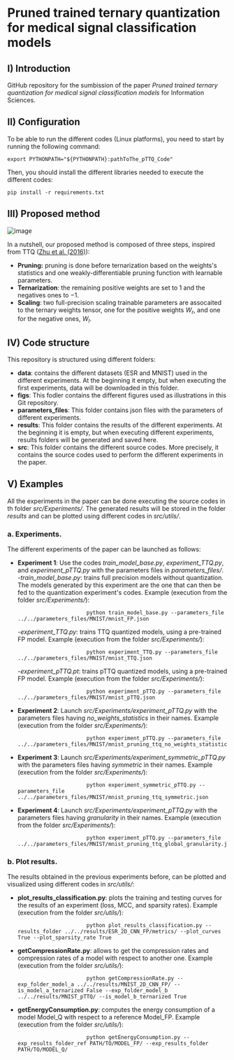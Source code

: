 # Pruned trained ternary quantization for medical signal classification models

## I) Introduction

GitHub repository for the sumbission of the paper *Pruned trained ternary quantization for medical signal classification models* for Information Sciences.

## II) Configuration

To be able to run the different codes (Linux platforms), you need to start by running the following command:

    export PYTHONPATH="${PYTHONPATH}:pathToThe_pTTQ_Code"

Then, you should install the different libraries needed to execute the different codes:

    pip install -r requirements.txt

## III) Proposed method

![image](https://github.com/pTTQSubmission/pTTQ/blob/main/figs/MethodOverview.jpg) 

In a nutshell, our proposed method is composed of three steps, inspired from TTQ ([Zhu et al. (2016)](https://arxiv.org/abs/1612.01064)):
- **Pruning:** pruning is done before ternarization based on the weights's statistics and one weakly-differentiable pruning function with learnable parameters.
- **Ternarization**: the remaining positive weights are set to $1$ and the negatives ones to $-1$.
- **Scaling**: two full-precision scaling trainable parameters are assocaited to the ternary weights tensor, one for the positive weights $W_r$, and one for the negative ones, $W_l$.

## IV) Code structure

This repository is structured using different folders:
- **data**: contains the different datasets (ESR and MNIST) used in the different experiments. At the beginning it empty, but when executing the first experiments, data will be downloaded in this folder.
- **figs**: This fodler contains the different figures used as illustrations in this Git repository.
- **parameters_files**: This folder contains json files with the parameters of different experiments.
- **results**: This folder contains the results of the different experiments. At the beginning it is empty, but when executing different experiments, results folders will be generated and saved here.
- **src**: This folder contains the different source codes. More precisely, it contains the source codes used to perform the different experiments in the paper. 

## V) Examples

All the experiments in the paper can be done executing the source codes in th folder *src/Experiments/*. The generated results will be stored in the folder *results* and can be plotted using different codes in *src/utils/*.

### a. Experiments.

The different experiments of the paper can be launched as follows:
- **Experiment 1**: Use the codes *train_model_base.py*, *experiment_TTQ.py*, and *experiment_pTTQ.py* with the parameters files in *parameters_files/*. 
    -*train_model_base.py*: trains full precision models without quantization. The models generated by this experiment are the one that can then be fed to the quantization experiment's codes. Example (execution from the folder *src/Experiments/*): 
    
                            python train_model_base.py --parameters_file ../../parameters_files/MNIST/mnist_FP.json
                            
    -*experiment_TTQ.py*: trains TTQ quantized models, using a pre-trained FP model. Example (execution from the folder *src/Experiments/*): 
    
                            python experiment_TTQ.py --parameters_file ../../parameters_files/MNIST/mnist_TTQ.json
                            
    -*experiment_pTTQ.pt*: trains pTTQ quantized models, using a pre-trained FP model. Example (execution from the folder *src/Experiments/*): 
    
                            python experiment_pTTQ.py --parameters_file ../../parameters_files/MNIST/mnist_pTTQ.json
                            
- **Experiment 2**: Launch *src/Experiments/experiment_pTTQ.py* with the parameters files having *no_weights_statistics* in their names. Example (execution from the folder *src/Experiments/*): 

                            python experiment_pTTQ.py --parameters_file ../../parameters_files/MNIST/mnist_pruning_ttq_no_weights_statistics.json
                            
- **Experiment 3**: Launch *src/Experiments/experiment_symmetric_pTTQ.py* with the parameters files having *symmetric* in their names. Example (execution from the folder *src/Experiments/*): 

                            python experiment_symmetric_pTTQ.py --parameters_file ../../parameters_files/MNIST/mnist_pruning_ttq_symmetric.json

- **Experiment 4**: Launch *src/Experiments/experiment_pTTQ.py* with the parameters files having *granularity* in their names. Example (execution from the folder *src/Experiments/*): 

                            python experiment_pTTQ.py --parameters_file ../../parameters_files/MNIST/mnist_pruning_ttq_global_granularity.json
    
### b. Plot results.

The results obtained in the previous experiments before, can be plotted and visualized using different codes in *src/utils/*:
- **plot_results_classification.py**: plots the training and testing curves for the results of an experiment (loss, MCC, and sparsity rates). Example (execution from the folder *src/utils/*):

                            python plot_results_classification.py --results_folder ../../results/ESR_2D_CNN_FP/metrics/ --plot_curves True --plot_sparsity_rate True

- **getCompressionRate.py**: allows to get the compression rates and compression rates of a model with respect to another one. Example (execution from the folder *src/utils/*):

                            python getCompressionRate.py --exp_folder_model_a ../../results/MNIST_2D_CNN_FP/ --is_model_a_ternarized False --exp_folder_model_b ../../results/MNIST_pTTQ/ --is_model_b_ternarized True

- **getEnergyConsumption.py**: computes the energy consumption of a model Model_Q with respect to a reference Model_FP. Example (execution from the folder *src/utils/*):

                            python getEnergyConsumption.py --exp_results_folder_ref PATH/TO/MODEL_FP/ --exp_results_folder PATH/TO/MODEL_Q/
